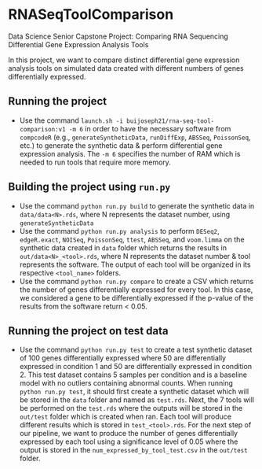 # RNASeqToolComparison
Data Science Senior Capstone Project: Comparing RNA Sequencing Differential Gene Expression Analysis Tools

In this project, we want to compare distinct differential gene expression analysis tools on simulated data created with different numbers of genes differentially expressed.

## Running the project
* Use the command `launch.sh -i buijoseph21/rna-seq-tool-comparison:v1 -m 6` in order to have the necessary software from `compcodeR` (e.g., `generateSyntheticData`, `runDiffExp`, `ABSSeq`, `PoissonSeq`, etc.) to generate the synthetic data & perform differential gene expression analysis. The `-m 6` specifies the number of RAM which is needed to run tools that require more memory. 

## Building the project using `run.py`
* Use the command `python run.py build` to generate the synthetic data in `data/data<N>.rds`, where N represents the dataset number, using `generateSyntheticData`
* Use the command `python run.py analysis` to perform `DESeq2`, `edgeR.exact`, `NOISeq`, `PoissonSeq`, `ttest`, `ABSSeq`, and `voom.limma` on the synthetic data created in `data` folder which returns the results in `out/data<N>_<tool>.rds`, where N represents the dataset number & tool represents the software. The output of each tool will be organized in its respective `<tool_name>` folders. 
* Use the command `python run.py compare` to create a CSV which returns the number of genes differentially expressed for every tool. In this case, we considered a gene to be differentially expressed if the p-value of the results from the software return < 0.05. 

## Running the project on test data
* Use the command `python run.py test` to create a test synthetic dataset of 100 genes differentially expressed where 50 are differentially expressed in condition 1 and 50 are differentially expressed in condition 2. This test dataset contains 5 samples per condition and is a baseline model with no outliers containing abnormal counts. When running `python run.py test`, it should first create a synthetic dataset which will be stored in the `data` folder and named as `test.rds`. Next, the 7 tools will be performed on the `test.rds` where the outputs will be stored in the `out/test` folder which is created when ran. Each tool will produce different results which is stored in `test_<tool>.rds`. For the next step of our pipeline, we want to produce the number of genes differentially expressed by each tool using a significance level of 0.05 where the output is stored in the `num_expressed_by_tool_test.csv` in the `out/test` folder. 
